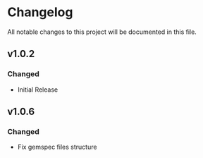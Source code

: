 # Changelog
All notable changes to this project will be documented in this file.

## v1.0.2
### Changed
 - Initial Release

## v1.0.6
### Changed
 - Fix gemspec files structure
